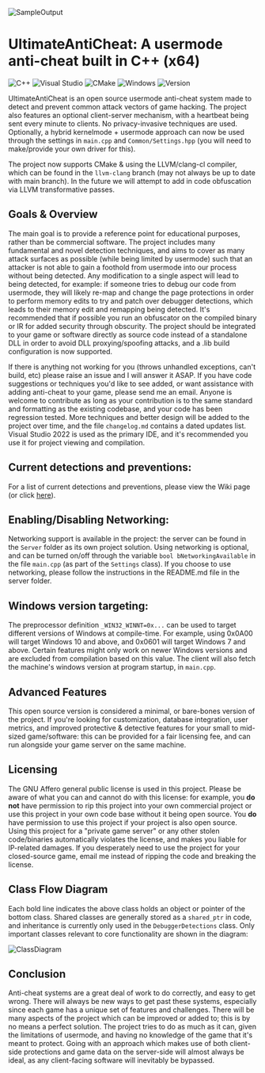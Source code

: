 ![SampleOutput](https://github.com/AlSch092/UltimateAntiCheat/assets/94417808/8e2112b8-2c82-4a38-aca8-ec54aa7d7516)

# UltimateAntiCheat: A usermode anti-cheat built in C++ (x64)

![C++](https://img.shields.io/badge/c++-%2300599C.svg?style=for-the-badge&logo=c%2B%2B&logoColor=white)
![Visual Studio](https://img.shields.io/badge/Visual%20Studio-5C2D91.svg?style=for-the-badge&logo=visual-studio&logoColor=white)
![CMake](https://img.shields.io/badge/CMake-%23008FBA.svg?style=for-the-badge&logo=cmake&logoColor=white)
![Windows](https://img.shields.io/badge/Windows-0078D6?style=for-the-badge&logo=windows&logoColor=white)
![Version](https://img.shields.io/badge/2.1-999999?style=flat-square&logo=Version&label=Version&labelColor=333333)

UltimateAntiCheat is an open source usermode anti-cheat system made to detect and prevent common attack vectors of game hacking. The project also features an optional client-server mechanism, with a heartbeat being sent every minute to clients. No privacy-invasive techniques are used. Optionally, a hybrid kernelmode + usermode approach can now be used through the settings in `main.cpp` and `Common/Settings.hpp` (you will need to make/provide your own driver for this).

The project now supports CMake & using the LLVM/clang-cl compiler, which can be found in the `llvm-clang` branch (may not always be up to date with main branch). In the future we will attempt to add in code obfuscation via LLVM transformative passes.

## Goals & Overview
   The main goal is to provide a reference point for educational purposes, rather than be commercial software. The project includes many fundamental and novel detection techniques, and aims to cover as many attack surfaces as possible (while being limited by usermode) such that an attacker is not able to gain a foothold from usermode into our process without being detected. Any modification to a single aspect will lead to being detected, for example: if someone tries to debug our code from usermode, they will likely re-map and change the page protections in order to perform memory edits to try and patch over debugger detections, which leads to their memory edit and remapping being detected. It's recommended that if possible you run an obfuscator on the compiled binary or IR for added security through obscurity. The project should be integrated to your game or software directly as source code instead of a standalone DLL in order to avoid DLL proxying/spoofing attacks, and a .lib build configuration is now supported.  

   If there is anything not working for you (throws unhandled exceptions, can't build, etc) please raise an issue and I will answer it ASAP. If you have code suggestions or techniques you'd like to see added, or want assistance with adding anti-cheat to your game, please send me an email. Anyone is welcome to contribute as long as your contribution is to the same standard and formatting as the existing codebase, and your code has been regression tested. More techniques and better design will be added to the project over time, and the file `changelog.md` contains a dated updates list. Visual Studio 2022 is used as the primary IDE, and it's recommended you use it for project viewing and compilation.  

## Current detections and preventions: 
For a list of current detections and preventions, please view the Wiki page (or click [here](https://github.com/AlSch092/UltimateAntiCheat/wiki/Detections-&-Preventions)).  

## Enabling/Disabling Networking:
Networking support is available in the project: the server can be found in the `Server` folder as its own project solution. Using networking is optional, and can be turned on/off through the variable `bool bNetworkingAvailable` in the file `main.cpp` (as part of the `Settings` class). If you choose to use networking, please follow the instructions in the README.md file in the server folder.  

## Windows version targeting:

The preprocessor definition `_WIN32_WINNT=0x...` can be used to target different versions of Windows at compile-time. For example, using 0x0A00 will target Windows 10 and above, and 0x0601 will target Windows 7 and above. Certain features might only work on newer Windows versions and are excluded from compilation based on this value. The client will also fetch the machine's windows version at program startup, in `main.cpp`.

## Advanced Features
This open source version is considered a minimal, or bare-bones version of the project. If you're looking for customization, database integration, user metrics, and improved protective & detective features for your small to mid-sized game/software: this can be provided for a fair licensing fee, and can run alongside your game server on the same machine.

## Licensing  

The GNU Affero general public license is used in this project. Please be aware of what you can and cannot do with this license: for example, you **do not** have permission to rip this project into your own commercial project or use this project in your own code base without it being open source. You **do** have permission to use this project if your project is also open source. Using this project for a "private game server" or any other stolen code/binaries automatically violates the license, and makes you liable for IP-related damages. If you desperately need to use the project for your closed-source game, email me instead of ripping the code and breaking the license.

## Class Flow Diagram

Each bold line indicates the above class holds an object or pointer of the bottom class. Shared classes are generally stored as a `shared_ptr` in code, and inheritance is currently only used in the `DebuggerDetections` class. Only important classes relevant to core functionality are shown in the diagram:

![ClassDiagram](https://github.com/user-attachments/assets/1b1ea458-93dd-4e6e-a4c1-ab9f6c3cf96e)

## Conclusion

Anti-cheat systems are a great deal of work to do correctly, and easy to get wrong. There will always be new ways to get past these systems, especially since each game has a unique set of features and challenges. There will be many aspects of the project which can be improved or added to; this is by no means a perfect solution. The project tries to do as much as it can, given the limitations of usermode, and having no knowledge of the game that it's meant to protect. Going with an approach which makes use of both client-side protections and game data on the server-side will almost always be ideal, as any client-facing software will inevitably be bypassed. 
